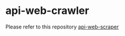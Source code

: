 # api-web-crawler

Please refer to this repository [api-web-scraper](https://github.com/edmore/api-web-scraper)
